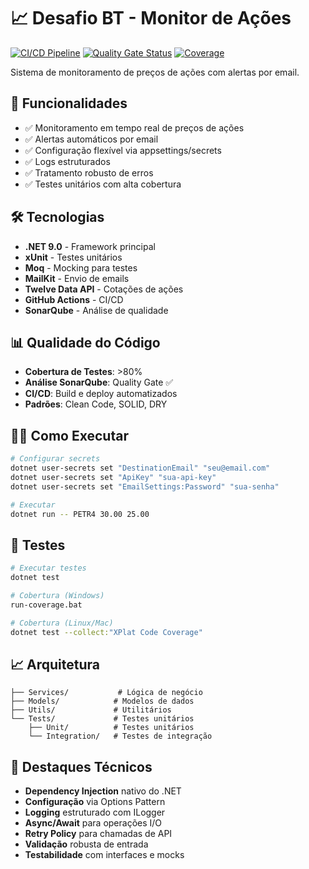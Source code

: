 # 📈 Desafio BT - Monitor de Ações

[![CI/CD Pipeline](https://github.com/seu-usuario/desafio-bt/actions/workflows/ci.yml/badge.svg)](https://github.com/seu-usuario/desafio-bt/actions/workflows/ci.yml)
[![Quality Gate Status](https://sonarcloud.io/api/project_badges/measure?project=desafio-bt&metric=alert_status)](https://sonarcloud.io/summary/new_code?id=desafio-bt)
[![Coverage](https://sonarcloud.io/api/project_badges/measure?project=desafio-bt&metric=coverage)](https://sonarcloud.io/summary/new_code?id=desafio-bt)

Sistema de monitoramento de preços de ações com alertas por email.

## 🚀 Funcionalidades

- ✅ Monitoramento em tempo real de preços de ações
- ✅ Alertas automáticos por email
- ✅ Configuração flexível via appsettings/secrets
- ✅ Logs estruturados
- ✅ Tratamento robusto de erros
- ✅ Testes unitários com alta cobertura

## 🛠️ Tecnologias

- **.NET 9.0** - Framework principal
- **xUnit** - Testes unitários
- **Moq** - Mocking para testes
- **MailKit** - Envio de emails
- **Twelve Data API** - Cotações de ações
- **GitHub Actions** - CI/CD
- **SonarQube** - Análise de qualidade

## 📊 Qualidade do Código

- **Cobertura de Testes**: >80%
- **Análise SonarQube**: Quality Gate ✅
- **CI/CD**: Build e deploy automatizados
- **Padrões**: Clean Code, SOLID, DRY

## 🏃‍♂️ Como Executar

```bash
# Configurar secrets
dotnet user-secrets set "DestinationEmail" "seu@email.com"
dotnet user-secrets set "ApiKey" "sua-api-key"
dotnet user-secrets set "EmailSettings:Password" "sua-senha"

# Executar
dotnet run -- PETR4 30.00 25.00
```

## 🧪 Testes

```bash
# Executar testes
dotnet test

# Cobertura (Windows)
run-coverage.bat

# Cobertura (Linux/Mac)
dotnet test --collect:"XPlat Code Coverage"
```

## 📈 Arquitetura

```
├── Services/           # Lógica de negócio
├── Models/            # Modelos de dados
├── Utils/             # Utilitários
└── Tests/             # Testes unitários
    ├── Unit/          # Testes unitários
    └── Integration/   # Testes de integração
```

## 🎯 Destaques Técnicos

- **Dependency Injection** nativo do .NET
- **Configuração** via Options Pattern
- **Logging** estruturado com ILogger
- **Async/Await** para operações I/O
- **Retry Policy** para chamadas de API
- **Validação** robusta de entrada
- **Testabilidade** com interfaces e mocks